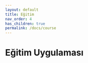 ```yaml
---
layout: default
title: Eğitim
nav_order: 4
has_children: true
permalink: /docs/course
---
```


# Eğitim Uygulaması
